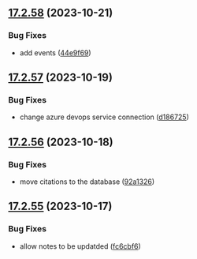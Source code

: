 ## [17.2.58](https://github.com/phandcock/GrampsView/compare/v17.2.57...v17.2.58) (2023-10-21)


### Bug Fixes

* add events ([44e9f69](https://github.com/phandcock/GrampsView/commit/44e9f69a149f352f17fadcc0ae411a2b6a0beb87))



## [17.2.57](https://github.com/phandcock/GrampsView/compare/v17.2.56...v17.2.57) (2023-10-19)


### Bug Fixes

* change azure devops service connection ([d186725](https://github.com/phandcock/GrampsView/commit/d186725b8d7e9a096a68cb8f88849c05edc362fa))



## [17.2.56](https://github.com/phandcock/GrampsView/compare/v17.2.55...v17.2.56) (2023-10-18)


### Bug Fixes

* move citations to the database ([92a1326](https://github.com/phandcock/GrampsView/commit/92a13264e710a2357340bafef51c26edadfb34b0))



## [17.2.55](https://github.com/phandcock/GrampsView/compare/v17.2.54...v17.2.55) (2023-10-17)


### Bug Fixes

* allow notes to be updatded ([fc6cbf6](https://github.com/phandcock/GrampsView/commit/fc6cbf6d870a361a0fa7a60d66f2f21c8f9f1077))



